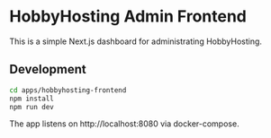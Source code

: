 # HobbyHosting Admin Frontend

This is a simple Next.js dashboard for administrating HobbyHosting.

## Development

```bash
cd apps/hobbyhosting-frontend
npm install
npm run dev
```

The app listens on http://localhost:8080 via docker-compose.
